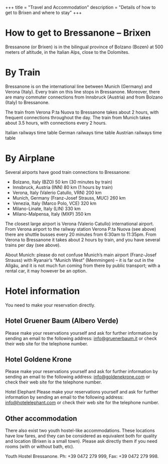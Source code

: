 +++
title = "Travel and Accommodation"
description = "Details of how to get to Brixen and where to stay"
+++

# How to get to Bressanone – Brixen

Bressanone (or Brixen) is in the bilingual province of Bolzano (Bozen) at 500 meters of altitude, in the Italian Alps, close to the Dolomites.


# By Train

Bressanone is on the international line between Munich (Germany) and Verona (Italy). Every train on this line stops in Bressanone. Moreover, there are many commuter connections from Innsbruck (Austria) and from Bolzano (Italy) to Bressanone.

The train from Verona P.ta Nuova to Bressanone takes about 2 hours, with frequent connections throughout the day. The train from Munich takes about 3.5 hours, with connections every 2 hours.

Italian railways time table
German railways time table
Austrian railways time table

# By Airplane

Several airports have good train connections to Bressanone:

- Bolzano, Italy (BZO) 50 km (30 minutes by train)
- Innsbruck, Austria (INN) 80 km (1 hours by train)
- Verona, Italy (Valerio Catullo, VRN) 200 km
- Munich, Germany (Franz-Josef Strauss, MUC) 260 km
- Venezia, Italy (Marco Polo, VCE) 320 km
- Milano-Linate, Italy (LIN) 330 km
- Milano-Malpensa, Italy (MXP) 350 km

The closest large airport is Verona (Valerio Catullo) international airport. From Verona airport to the railway station Verona P.ta Nuova (see above) there are shuttle busses every 20 minutes from 6:30am to 11:35pm. From Verona to Bressanone it takes about 2 hours by train, and you have several trains per day (see above).

About Munich: please do not confuse Munich’s main airport (Franz-Josef Strauss) with Ryanair’s “Munich West” (Memmingen) – it is far out in the Allgäu, and it is not much fun coming from there by public transport; with a rental car, it may however be an option.

# Hotel information

You need to make your reservation directly.

## Hotel Gruener Baum (Albero Verde)
Please make your reservations yourself and ask for further information by sending an email to the following address: info@gruenerbaum.it or check their web site for the telephone number.

## Hotel Goldene Krone
Please make your reservations yourself and ask for further information by sending an email to the following address: info@goldenekrone.com or check their web site for the telephone number.

Hotel Elephant
Please make your reservations yourself and ask for further information by sending an email to the following address: info@hotelelephant.com or check their web site for the telephone number.

## Other accommodation
There also exist two youth hostel-like accommodations. These locations have low fares, and they can be considered as equivalent both for quality and location (Brixen is a small town). Please ask directly them if you need rooms (with or without bath, etc).

Youth Hostel Bressanone. Ph: +39 0472 279 999, Fax: +39 0472 279 998.